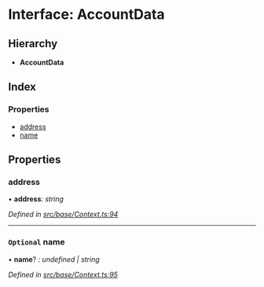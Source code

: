 # Interface: AccountData

## Hierarchy

* **AccountData**

## Index

### Properties

* [address](accountdata.md#address)
* [name](accountdata.md#optional-name)

## Properties

###  address

• **address**: *string*

*Defined in [src/base/Context.ts:94](https://github.com/PolymathNetwork/polymesh-sdk/blob/23062de4/src/base/Context.ts#L94)*

___

### `Optional` name

• **name**? : *undefined | string*

*Defined in [src/base/Context.ts:95](https://github.com/PolymathNetwork/polymesh-sdk/blob/23062de4/src/base/Context.ts#L95)*
